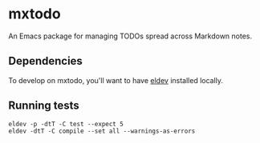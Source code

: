 # mxtodo

An Emacs package for managing TODOs spread across Markdown notes.

## Dependencies

To develop on mxtodo, you'll want to have [eldev](https://github.com/doublep/eldev) installed locally.

## Running tests

```shell
eldev -p -dtT -C test --expect 5
eldev -dtT -C compile --set all --warnings-as-errors
```
